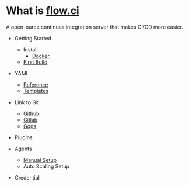# What is [flow.ci](https://github.com/flowci)

A open-ource continues integration server that makes CI/CD more easier.

* Getting Started
  * Install
    * [Docker](https://github.com/FlowCI/docker)
  * [First Build](./v1.0/start/index.md)

* YAML
  * [Reference](./v1.0/yml/reference_v1.md)
  * [Templates](https://github.com/FlowCI/templates)

* Link to Git
  * [Github](./v1.0/git/github.md)
  * [Gitlab](./v1.0/git/gitlab.md)
  * [Gogs](./v1.0/git/gogs.md)

* Plugins

* Agents
  * [Manual Setup](./v1.0/agents/manual.md)
  * Auto Scaling Setup

* Credential
